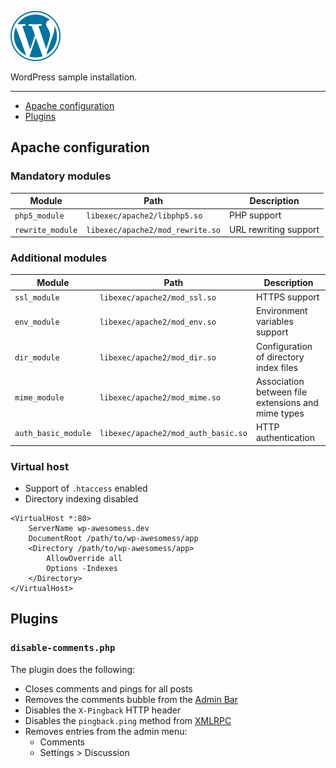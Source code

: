 ![Logo](logo.png)

WordPress sample installation.

---

* [Apache configuration](#apache-configuration)
* [Plugins](#plugins)

## Apache configuration

### Mandatory modules

| Module | Path | Description |
| --- | --- | --- |
| `php5_module` | `libexec/apache2/libphp5.so` | PHP support |
| `rewrite_module` | `libexec/apache2/mod_rewrite.so` | URL rewriting support |

### Additional modules

| Module | Path | Description |
| --- | --- | --- |
| `ssl_module` | `libexec/apache2/mod_ssl.so` | HTTPS support |
| `env_module` | `libexec/apache2/mod_env.so` | Environment variables support |
| `dir_module` | `libexec/apache2/mod_dir.so` | Configuration of directory index files |
| `mime_module` | `libexec/apache2/mod_mime.so` | Association between file extensions and mime types |
| `auth_basic_module` | `libexec/apache2/mod_auth_basic.so` | HTTP authentication |

### Virtual host

* Support of `.htaccess` enabled
* Directory indexing disabled

```
<VirtualHost *:80>
    ServerName wp-awesomess.dev
    DocumentRoot /path/to/wp-awesomess/app
    <Directory /path/to/wp-awesomess/app>
        AllowOverride all
        Options -Indexes
    </Directory>
</VirtualHost>
```

## Plugins

### `disable-comments.php`

The plugin does the following:

* Closes comments and pings for all posts
* Removes the comments bubble from the [Admin Bar](https://codex.wordpress.org/Toolbar)
* Disables the `X-Pingback` HTTP header
* Disables the `pingback.ping` method from [XMLRPC](https://codex.wordpress.org/XML-RPC_Support)
* Removes entries from the admin menu:
    * Comments
    * Settings > Discussion